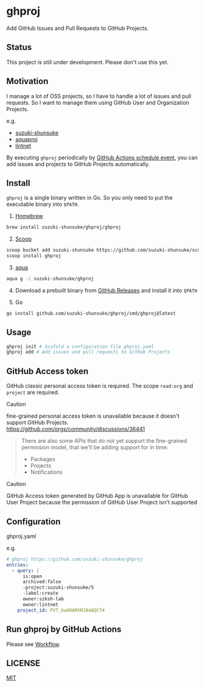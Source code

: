 # ghproj

Add GitHub Issues and Pull Requests to GitHub Projects.

## Status

This project is still under development.
Please don't use this yet.

## Motivation

I manage a lot of OSS projects, so I have to handle a lot of issues and pull requests.
So I want to manage them using GitHub User and Organization Projects.

e.g.

- [suzuki-shunsuke](https://github.com/users/suzuki-shunsuke/projects/5)
- [aquaproj](https://github.com/orgs/aquaproj/projects/8)
- [lintnet](https://github.com/orgs/lintnet/projects/1)

By executing `ghproj` periodically by [GitHub Actions schedule event](https://docs.github.com/en/actions/using-workflows/events-that-trigger-workflows#schedule), you can add issues and projects to GitHub Projects automatically.

## Install

`ghproj` is a single binary written in Go.
So you only need to put the executable binary into `$PATH`.

1. [Homebrew](https://brew.sh/)

```sh
brew install suzuki-shunsuke/ghproj/ghproj
```

2. [Scoop](https://scoop.sh/)

```sh
scoop bucket add suzuki-shunsuke https://github.com/suzuki-shunsuke/scoop-bucket
scoop install ghproj
```

3. [aqua](https://aquaproj.github.io/)

```sh
aqua g -i suzuki-shunsuke/ghproj
```

4. Download a prebuilt binary from [GitHub Releases](https://github.com/suzuki-shunsuke/ghproj/releases) and install it into `$PATH`

5. Go

```sh
go install github.com/suzuki-shunsuke/ghproj/cmd/ghproj@latest
```

## Usage

```sh
ghproj init # Scafold a configuration file ghproj.yaml
ghproj add # Add issues and pull requests to GitHub Projects
```

## GitHub Access token

GitHub classic personal access token is required.
The scope `read:org` and `project` are required.

> [!CAUTION]
> fine-grained personal access token is unavailable because it doesn't support GitHub Projects.
> https://github.com/orgs/community/discussions/36441
> > There are also some APIs that do not yet support the fine-grained permission model, that we'll be adding support for in time:
> > - Packages
> > - Projects
> > - Notifications

> [!CAUTION]
> GitHub Access token generated by GitHub App is unavailable for GitHub User Project because the permission of GitHub User Project isn't supported

## Configuration

ghproj.yaml

e.g.

```yaml
# ghproj https://github.com/suzuki-shunsuke/ghproj
entries:
  - query: |
      is:open
      archived:false
      -project:suzuki-shunsuke/5
      -label:create
      owner:szksh-lab
      owner:lintnet
    project_id: PVT_kwHOAMtMJ84AQCf4
```

## Run ghproj by GitHub Actions

Please see [Workflow](.github/workflows/update-project.yaml).

## LICENSE

[MIT](LICENSE)
